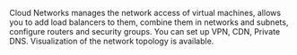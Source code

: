 Cloud Networks manages the network access of virtual machines, allows you to add load balancers to them, combine them in networks and subnets, configure routers and security groups. You can set up VPN, CDN, Private DNS. Visualization of the network topology is available.
